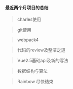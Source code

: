 #### 最近两个月项目的总结

> charles使用

> git使用

> webpack4

> 代码的review及整洁之道

> Vue2.5基础api及新的写法

> 数据结构与算法

> Rainbow 尽快结束



